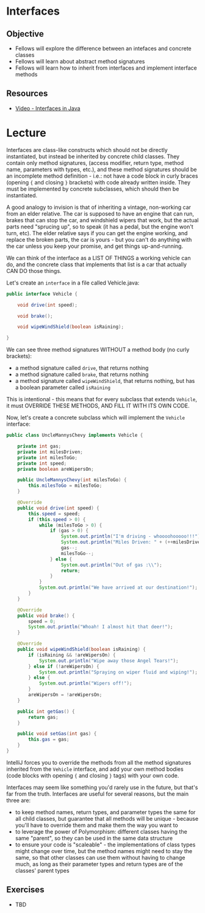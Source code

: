 # Interfaces

## Objective
* Fellows will explore the difference between an intefaces and concrete classes
* Fellows will learn about abstract method signatures
* Fellows will learn how to inherit from interfaces and implement interface methods

## Resources
* [Video - Interfaces in Java](https://www.youtube.com/watch?v=UumX4mQKQlA)

# Lecture

Interfaces are class-like constructs which should not be directly instantiated, but instead be inherited by concrete child classes. They contain only method signatures, (access modifier, return type, method name, parameters with types, etc.), and these method signatures should be an incomplete method definition - i.e.: not have a code block in curly braces (opening `{` and closing `}` brackets) with code already written inside. They must be implemented by concrete subclasses, which should then be instantiated.

A good analogy to invision is that of inheriting a vintage, non-working car from an elder relative. The car is supposed to have an engine that can run, brakes that can stop the car, and windshield wipers that work, but the actual parts need "sprucing up", so to speak (it has a pedal, but the engine won't turn, etc). The elder relative says if you can get the engine working, and replace the broken parts, the car is yours - but you can't do anything with the car unless you keep your promise, and get things up-and-running.

We can think of the interface as a LIST OF THINGS a working vehicle can do, and the concrete class that implements that list is a car that actually CAN DO those things.

Let's create an ```interface``` in a file called Vehicle.java:

```java
public interface Vehicle {

    void drive(int speed);

    void brake();

    void wipeWindShield(boolean isRaining);

}
```
We can see three method signatures WITHOUT a method body (no curly brackets):

* a method signature called `drive`, that returns nothing
* a method signature called `brake`, that returns nothing
* a method signature called `wipeWindShield`, that returns nothing, but has a boolean parameter called `isRaining`

This is intentional - this means that for every subclass that extends `Vehicle`, it must OVERRIDE THESE METHODS, AND FILL IT WITH ITS OWN CODE.

Now, let's create a concrete subclass which will implement the `Vehicle` interface:

```java
public class UncleMannysChevy implements Vehicle {

    private int gas;
    private int milesDriven;
    private int milesToGo;
    private int speed;
    private boolean areWipersOn;

    public UncleMannysChevy(int milesToGo) {
        this.milesToGo = milesToGo;
    }

    @Override
    public void drive(int speed) {
        this.speed = speed;
        if (this.speed > 0) {
            while (milesToGo > 0) {
                if (gas > 0) {
                    System.out.println("I'm driving - whoooohooooo!!!");
                    System.out.println("Miles Driven: " + (++milesDriven));
                    gas--;
                    milesToGo--;
                } else {
                    System.out.println("Out of gas :\\");
                    return;
                }
            }
            System.out.println("We have arrived at our destination!");
        }
    }

    @Override
    public void brake() {
        speed = 0;
        System.out.println("Whoah! I almost hit that deer!");
    }

    @Override
    public void wipeWindShield(boolean isRaining) {
        if (isRaining && !areWipersOn) {
            System.out.println("Wipe away those Angel Tears!");
        } else if (!areWipersOn) {
            System.out.println("Spraying on wiper fluid and wiping!");
        } else {
            System.out.println("Wipers off!");
        }
        areWipersOn = !areWipersOn;
    }

    public int getGas() {
        return gas;
    }

    public void setGas(int gas) {
        this.gas = gas;
    }
}
```

IntelliJ forces you to override the methods from all the method signatures inherited from the `Vehicle` interface, and add your own method bodies (code blocks with opening `{` and closing `}` tags) with your own code. 

Interfaces may seem like something you'd rarely use in the future, but that's far from the truth. Interfaces are useful for several reasons, but the main three are:

* to keep method names, return types, and parameter types the same for all child classes, but guarantee that all methods will be unique - because you'll have to override them and make them the way you want to
* to leverage the power of Polymorphism: different classes having the same "parent", so they can be used in the same data structure
* to ensure your code is "scaleable" - the implementations of class types might change over time, but the method names might need to stay the same, so that other classes can use them without having to change much, as long as their parameter types and return types are of the classes' parent types

## Exercises

* TBD
